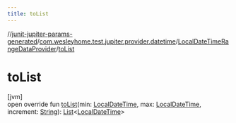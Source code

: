 ```yaml
---
title: toList
---
```

//[junit-jupiter-params-generated](../../../index.html)/[com.wesleyhome.test.jupiter.provider.datetime](../index.html)/[LocalDateTimeRangeDataProvider](index.html)/[toList](to-list.html)



# toList



[jvm]\
open override fun [toList](to-list.html)(min: [LocalDateTime](https://docs.oracle.com/javase/8/docs/api/java/time/LocalDateTime.html), max: [LocalDateTime](https://docs.oracle.com/javase/8/docs/api/java/time/LocalDateTime.html), increment: [String](https://kotlinlang.org/api/latest/jvm/stdlib/kotlin/-string/index.html)): [List](https://kotlinlang.org/api/latest/jvm/stdlib/kotlin.collections/-list/index.html)&lt;[LocalDateTime](https://docs.oracle.com/javase/8/docs/api/java/time/LocalDateTime.html)&gt;




